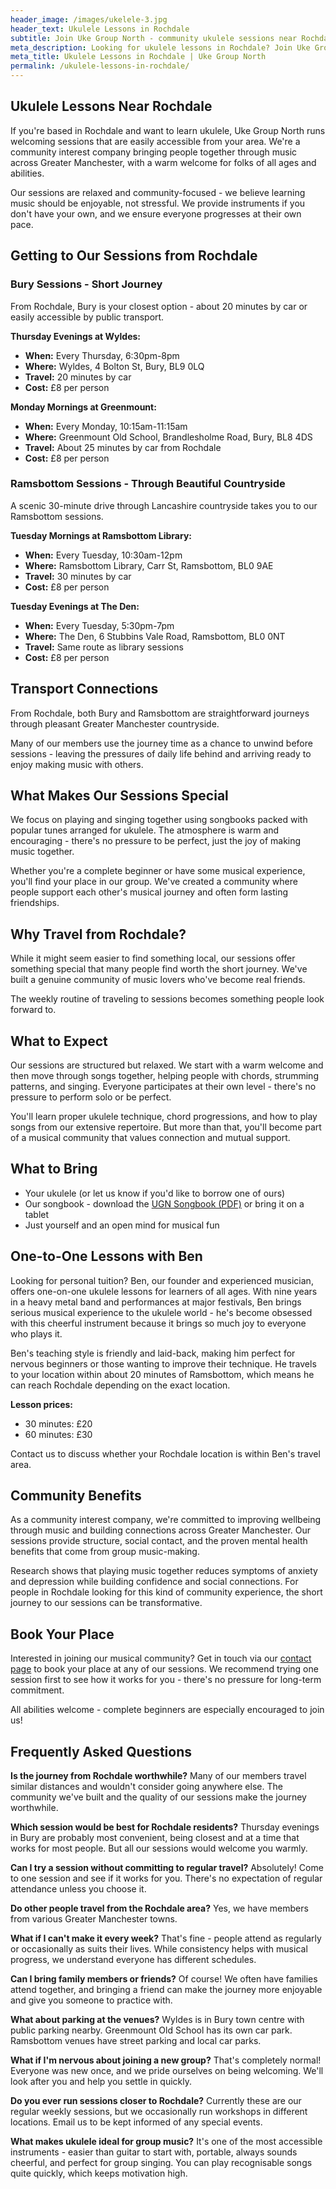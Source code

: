 ```yaml
---
header_image: /images/ukelele-3.jpg
header_text: Ukulele Lessons in Rochdale
subtitle: Join Uke Group North - community ukulele sessions near Rochdale
meta_description: Looking for ukulele lessons in Rochdale? Join Uke Group North's friendly sessions in nearby Bury and Ramsbottom. All ages welcome, instruments provided.
meta_title: Ukulele Lessons in Rochdale | Uke Group North
permalink: /ukulele-lessons-in-rochdale/
---
```


## Ukulele Lessons Near Rochdale

If you're based in Rochdale and want to learn ukulele, Uke Group North runs welcoming sessions that are easily accessible from your area. We're a community interest company bringing people together through music across Greater Manchester, with a warm welcome for folks of all ages and abilities.

Our sessions are relaxed and community-focused - we believe learning music should be enjoyable, not stressful. We provide instruments if you don't have your own, and we ensure everyone progresses at their own pace.

## Getting to Our Sessions from Rochdale

### Bury Sessions - Short Journey

From Rochdale, Bury is your closest option - about 20 minutes by car or easily accessible by public transport.

**Thursday Evenings at Wyldes:**
- **When:** Every Thursday, 6:30pm-8pm
- **Where:** Wyldes, 4 Bolton St, Bury, BL9 0LQ
- **Travel:** 20 minutes by car
- **Cost:** £8 per person

**Monday Mornings at Greenmount:**
- **When:** Every Monday, 10:15am-11:15am
- **Where:** Greenmount Old School, Brandlesholme Road, Bury, BL8 4DS
- **Travel:** About 25 minutes by car from Rochdale
- **Cost:** £8 per person

### Ramsbottom Sessions - Through Beautiful Countryside

A scenic 30-minute drive through Lancashire countryside takes you to our Ramsbottom sessions.

**Tuesday Mornings at Ramsbottom Library:**
- **When:** Every Tuesday, 10:30am-12pm
- **Where:** Ramsbottom Library, Carr St, Ramsbottom, BL0 9AE
- **Travel:** 30 minutes by car
- **Cost:** £8 per person

**Tuesday Evenings at The Den:**
- **When:** Every Tuesday, 5:30pm-7pm
- **Where:** The Den, 6 Stubbins Vale Road, Ramsbottom, BL0 0NT
- **Travel:** Same route as library sessions
- **Cost:** £8 per person

## Transport Connections

From Rochdale, both Bury and Ramsbottom are straightforward journeys through pleasant Greater Manchester countryside.

Many of our members use the journey time as a chance to unwind before sessions - leaving the pressures of daily life behind and arriving ready to enjoy making music with others.

## What Makes Our Sessions Special

We focus on playing and singing together using songbooks packed with popular tunes arranged for ukulele. The atmosphere is warm and encouraging - there's no pressure to be perfect, just the joy of making music together.

Whether you're a complete beginner or have some musical experience, you'll find your place in our group. We've created a community where people support each other's musical journey and often form lasting friendships.

## Why Travel from Rochdale?

While it might seem easier to find something local, our sessions offer something special that many people find worth the short journey. We've built a genuine community of music lovers who've become real friends.

The weekly routine of traveling to sessions becomes something people look forward to.

## What to Expect

Our sessions are structured but relaxed. We start with a warm welcome and then move through songs together, helping people with chords, strumming patterns, and singing. Everyone participates at their own level - there's no pressure to perform solo or be perfect.

You'll learn proper ukulele technique, chord progressions, and how to play songs from our extensive repertoire. But more than that, you'll become part of a musical community that values connection and mutual support.

## What to Bring

- Your ukulele (or let us know if you'd like to borrow one of ours)
- Our songbook - download the [UGN Songbook (PDF)](/assets/UGN_Songbook_1.1.pdf) or bring it on a tablet
- Just yourself and an open mind for musical fun

## One-to-One Lessons with Ben

Looking for personal tuition? Ben, our founder and experienced musician, offers one-on-one ukulele lessons for learners of all ages. With nine years in a heavy metal band and performances at major festivals, Ben brings serious musical experience to the ukulele world - he's become obsessed with this cheerful instrument because it brings so much joy to everyone who plays it.

Ben's teaching style is friendly and laid-back, making him perfect for nervous beginners or those wanting to improve their technique. He travels to your location within about 20 minutes of Ramsbottom, which means he can reach Rochdale depending on the exact location.

**Lesson prices:**
- 30 minutes: £20
- 60 minutes: £30

Contact us to discuss whether your Rochdale location is within Ben's travel area.

## Community Benefits

As a community interest company, we're committed to improving wellbeing through music and building connections across Greater Manchester. Our sessions provide structure, social contact, and the proven mental health benefits that come from group music-making.

Research shows that playing music together reduces symptoms of anxiety and depression while building confidence and social connections. For people in Rochdale looking for this kind of community experience, the short journey to our sessions can be transformative.

## Book Your Place

Interested in joining our musical community? Get in touch via our [contact page](/contact/) to book your place at any of our sessions. We recommend trying one session first to see how it works for you - there's no pressure for long-term commitment.

All abilities welcome - complete beginners are especially encouraged to join us!

## Frequently Asked Questions

**Is the journey from Rochdale worthwhile?**
Many of our members travel similar distances and wouldn't consider going anywhere else. The community we've built and the quality of our sessions make the journey worthwhile.

**Which session would be best for Rochdale residents?**
Thursday evenings in Bury are probably most convenient, being closest and at a time that works for most people. But all our sessions would welcome you warmly.

**Can I try a session without committing to regular travel?**
Absolutely! Come to one session and see if it works for you. There's no expectation of regular attendance unless you choose it.

**Do other people travel from the Rochdale area?**
Yes, we have members from various Greater Manchester towns.

**What if I can't make it every week?**
That's fine - people attend as regularly or occasionally as suits their lives. While consistency helps with musical progress, we understand everyone has different schedules.

**Can I bring family members or friends?**
Of course! We often have families attend together, and bringing a friend can make the journey more enjoyable and give you someone to practice with.

**What about parking at the venues?**
Wyldes is in Bury town centre with public parking nearby. Greenmount Old School has its own car park. Ramsbottom venues have street parking and local car parks.

**What if I'm nervous about joining a new group?**
That's completely normal! Everyone was new once, and we pride ourselves on being welcoming. We'll look after you and help you settle in quickly.

**Do you ever run sessions closer to Rochdale?**
Currently these are our regular weekly sessions, but we occasionally run workshops in different locations. Email us to be kept informed of any special events.

**What makes ukulele ideal for group music?**
It's one of the most accessible instruments - easier than guitar to start with, portable, always sounds cheerful, and perfect for group singing. You can play recognisable songs quite quickly, which keeps motivation high.